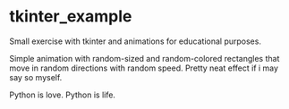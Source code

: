 # tkinter_example
Small exercise with tkinter and animations for educational purposes.

Simple animation with random-sized and random-colored rectangles that move in random directions with random speed. Pretty neat effect if i may say so myself.

Python is love. Python is life.
